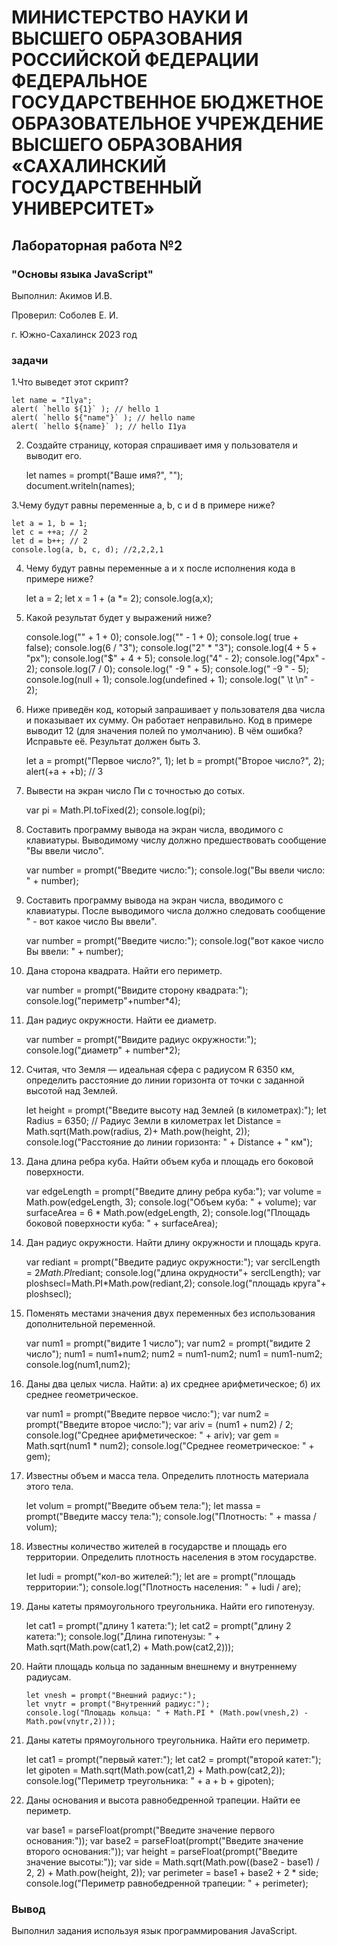 # МИНИСТЕРСТВО НАУКИ И ВЫСШЕГО ОБРАЗОВАНИЯ РОССИЙСКОЙ ФЕДЕРАЦИИ ФЕДЕРАЛЬНОЕ ГОСУДАРСТВЕННОЕ БЮДЖЕТНОЕ ОБРАЗОВАТЕЛЬНОЕ УЧРЕЖДЕНИЕ ВЫСШЕГО ОБРАЗОВАНИЯ «САХАЛИНСКИЙ ГОСУДАРСТВЕННЫЙ УНИВЕРСИТЕТ»

## Лабораторная работа №2

### "Основы языка JavaScript"

Выполнил: Акимов И.В.

Проверил: Соболев Е. И.

г. Южно-Сахалинск
2023 год

### задачи
1.Что выведет этот скрипт?

    let name = "Ilya";
    alert( `hello ${1}` ); // hello 1
    alert( `hello ${"name"}` ); // hello name
    alert( `hello ${name}` ); // hello I1ya

2. Создайте страницу, которая спрашивает имя у пользователя и выводит его.

    let names = prompt("Ваше имя?", "");    
    document.writeln(names);
   
3.Чему будут равны переменные a, b, c и d в примере ниже?

    let a = 1, b = 1;
    let c = ++a; // 2
    let d = b++; // 2
    console.log(a, b, c, d); //2,2,2,1


4. Чему будут равны переменные a и x после исполнения кода в примере ниже?

    let a = 2;
    let x = 1 + (a *= 2);
    console.log(a,x);

5. Какой результат будет у выражений ниже?

    console.log("" + 1 + 0);
    console.log("" - 1 + 0);
    console.log( true + false);
    console.log(6 / "3");
    console.log("2" * "3");
    console.log(4 + 5 + "px");
    console.log("$" + 4 + 5);
    console.log("4" - 2);
    console.log("4px" - 2);
    console.log(7 / 0);
    console.log("  -9  " + 5);
    console.log("  -9  " - 5);
    console.log(null + 1);
    console.log(undefined + 1);
    console.log(" \t \n" - 2);

6. Ниже приведён код, который запрашивает у пользователя два числа и показывает их сумму. Он работает неправильно. Код в примере выводит 12 (для значения полей по умолчанию). В чём ошибка? Исправьте её. Результат должен быть 3.

    let a = prompt("Первое число?", 1);
    let b = prompt("Второе число?", 2);
    alert(+a + +b); // 3

7.  Вывести на экран число Пи с точностью до сотых.

    var pi = Math.PI.toFixed(2);
    console.log(pi);

8. Составить программу вывода на экран числа, вводимого с клавиатуры. Выводимому числу должно предшествовать сообщение "Вы ввели число".

    var number = prompt("Введите число:");
    console.log("Вы ввели число: " + number);

9. Составить программу вывода на экран числа, вводимого с клавиатуры. После выводимого числа должно следовать сообщение " - вот какое число Вы ввели".

    var number = prompt("Введите число:");
    console.log("вот какое число Вы ввели: " + number);
  
10. Дана сторона квадрата. Найти его периметр.

    var number = prompt("Ввидите сторону квадрата:");
    console.log("периметр"+number*4);

11. Дан радиус окружности. Найти ее диаметр.

    var number = prompt("Ввидите радиус окружности:");
    console.log("диаметр" + number*2);

12. Считая, что Земля — идеальная сфера с радиусом
R 6350 км, определить расстояние до линии горизонта от точки с заданной высотой над Землей.

     let height = prompt("Введите высоту над Землей (в километрах):");
     let Radius = 6350; // Радиус Земли в километрах
     let Distance = Math.sqrt(Math.pow(radius, 2)+ Math.pow(height, 2));
     console.log("Расстояние до линии горизонта: " + Distance + " км");

13. Дана длина ребра куба. Найти объем куба и площадь его боковой поверхности.

    var edgeLength = prompt("Введите длину ребра куба:");
    var volume = Math.pow(edgeLength, 3);
    console.log("Объем куба: " + volume);
    var surfaceArea = 6 * Math.pow(edgeLength, 2);
    console.log("Площадь боковой поверхности куба: " + surfaceArea);

14. Дан радиус окружности. Найти длину окружности и площадь круга.

    var rediant = prompt("Введите радиус окружности:");
    var serclLength = 2*Math.PI*rediant;
    console.log("длина окрудности"+ serclLength);
    var ploshsecl=Math.PI*Math.pow(rediant,2);
    console.log("площадь круга"+ ploshsecl);

15. Поменять местами значения двух переменных без использования дополнительной переменной.

    var num1 = prompt("видите 1 число");
    var num2 = prompt("видите 2 число");
    num1 = num1+num2;
    num2 = num1-num2;
    num1 = num1-num2;
    console.log(num1,num2);

16. Даны два целых числа. Найти: а) их среднее арифметическое; б) их среднее геометрическое.

    var num1 = prompt("Введите первое число:");
    var num2 = prompt("Введите второе число:");
    var ariv = (num1 + num2) / 2;
    console.log("Среднее арифметическое: " + ariv);
    var gem = Math.sqrt(num1 * num2);
    console.log("Среднее геометрическое: " + gem);

17. Известны объем и масса тела. Определить плотность материала этого тела. 

    let volum = prompt("Введите объем тела:");
    let massa = prompt("Введите массу тела:");
    console.log("Плотность: " + massa / volum);

18. Известны количество жителей в государстве и площадь его территории. Определить плотность населения в этом государстве.

    let ludi = prompt("кол-во жителей:");
    let are = prompt("площадь территории:");
    console.log("Плотность населения: " + ludi / are);

19. Даны катеты прямоугольного треугольника. Найти его гипотенузу. 

    let cat1 = prompt("длину 1 катета:");
    let cat2 = prompt("длину 2 катета:");
    console.log("Длина гипотенузы: " + Math.sqrt(Math.pow(cat1,2) + Math.pow(cat2,2)));

20. Найти площадь кольца по заданным внешнему и внутреннему радиусам.

        let vnesh = prompt("Внешний радиус:");
        let vnytr = prompt("Внутренний радиус:");
        console.log("Площадь кольца: " + Math.PI * (Math.pow(vnesh,2) - Math.pow(vnytr,2)));

21. Даны катеты прямоугольного треугольника. Найти его периметр. 

     let cat1 = prompt("первый катет:");
     let cat2 = prompt("второй катет:");
     let gipoten = Math.sqrt(Math.pow(cat1,2) + Math.pow(cat2,2));
     console.log("Периметр треугольника: " + a + b + gipoten);

22. Даны основания и высота равнобедренной трапеции. Найти ее периметр.

    var base1 = parseFloat(prompt("Введите значение первого основания:"));
    var base2 = parseFloat(prompt("Введите значение второго основания:"));
    var height = parseFloat(prompt("Введите значение высоты:"));
    var side = Math.sqrt(Math.pow((base2 - base1) / 2, 2) + Math.pow(height, 2));
    var perimeter = base1 + base2 + 2 * side;
    console.log("Периметр равнобедренной трапеции: " + perimeter);

### Вывод
Выполнил задания используя язык программирования JavaScript.
